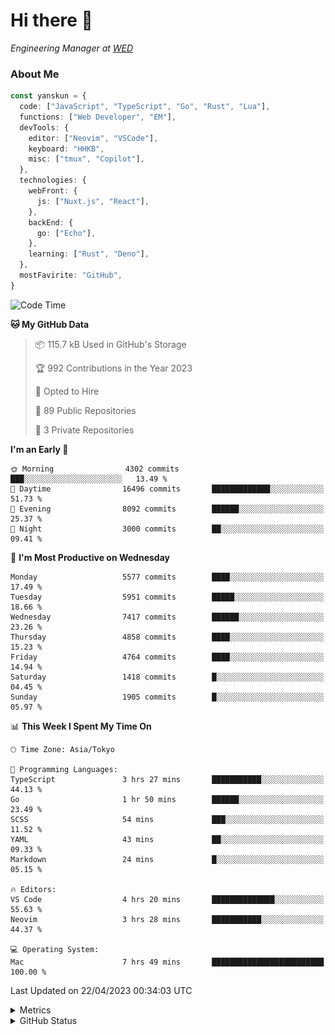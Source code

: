 # Hi there&nbsp;:wave:

<!-- ![Alt text](https://spotify-recently-played-readme.vercel.app/api?user=31kynbuubkiu3r4qh4hjuaglhfay) -->

_Engineering Manager at [WED](https://github.com/wedinc)_

### About Me

```ts
const yanskun = {
  code: ["JavaScript", "TypeScript", "Go", "Rust", "Lua"],
  functions: ["Web Developer", "EM"],
  devTools: {
    editor: ["Neovim", "VSCode"],
    keyboard: "HHKB",
    misc: ["tmux", "Copilot"],
  },
  technologies: {
    webFront: {
      js: ["Nuxt.js", "React"],
    },
    backEnd: {
      go: ["Echo"],
    },
    learning: ["Rust", "Deno"],
  },
  mostFavirite: "GitHub",
}
```

<!--START_SECTION:waka-->
![Code Time](http://img.shields.io/badge/Code%20Time-269%20hrs%2040%20mins-blue)

**🐱 My GitHub Data** 

> 📦 115.7 kB Used in GitHub's Storage 
 > 
> 🏆 992 Contributions in the Year 2023
 > 
> 💼 Opted to Hire
 > 
> 📜 89 Public Repositories 
 > 
> 🔑 3 Private Repositories 
 > 
**I'm an Early 🐤** 

```text
🌞 Morning                4302 commits        ███░░░░░░░░░░░░░░░░░░░░░░   13.49 % 
🌆 Daytime                16496 commits       █████████████░░░░░░░░░░░░   51.73 % 
🌃 Evening                8092 commits        ██████░░░░░░░░░░░░░░░░░░░   25.37 % 
🌙 Night                  3000 commits        ██░░░░░░░░░░░░░░░░░░░░░░░   09.41 % 
```
📅 **I'm Most Productive on Wednesday** 

```text
Monday                   5577 commits        ████░░░░░░░░░░░░░░░░░░░░░   17.49 % 
Tuesday                  5951 commits        █████░░░░░░░░░░░░░░░░░░░░   18.66 % 
Wednesday                7417 commits        ██████░░░░░░░░░░░░░░░░░░░   23.26 % 
Thursday                 4858 commits        ████░░░░░░░░░░░░░░░░░░░░░   15.23 % 
Friday                   4764 commits        ████░░░░░░░░░░░░░░░░░░░░░   14.94 % 
Saturday                 1418 commits        █░░░░░░░░░░░░░░░░░░░░░░░░   04.45 % 
Sunday                   1905 commits        █░░░░░░░░░░░░░░░░░░░░░░░░   05.97 % 
```


📊 **This Week I Spent My Time On** 

```text
🕑︎ Time Zone: Asia/Tokyo

💬 Programming Languages: 
TypeScript               3 hrs 27 mins       ███████████░░░░░░░░░░░░░░   44.13 % 
Go                       1 hr 50 mins        ██████░░░░░░░░░░░░░░░░░░░   23.49 % 
SCSS                     54 mins             ███░░░░░░░░░░░░░░░░░░░░░░   11.52 % 
YAML                     43 mins             ██░░░░░░░░░░░░░░░░░░░░░░░   09.33 % 
Markdown                 24 mins             █░░░░░░░░░░░░░░░░░░░░░░░░   05.15 % 

🔥 Editors: 
VS Code                  4 hrs 20 mins       ██████████████░░░░░░░░░░░   55.63 % 
Neovim                   3 hrs 28 mins       ███████████░░░░░░░░░░░░░░   44.37 % 

💻 Operating System: 
Mac                      7 hrs 49 mins       █████████████████████████   100.00 % 
```


 Last Updated on 22/04/2023 00:34:03 UTC
<!--END_SECTION:waka-->

<details>
  <summary>Metrics</summary>
  <img src="https://github.com/yanskun/yanskun/blob/main/github-metrics.svg" alt="Metrics">
</details>

<details>
  <summary>GitHub Status</summary>
  <picture>
    <source media="(prefers-color-scheme: dark)" srcset="https://raw.githubusercontent.com/yanskun/yanskun/master/profile-summary-card-output/nord_dark/0-profile-details.svg">
   <img src="https://raw.githubusercontent.com/yanskun/yanskun/master/profile-summary-card-output/default/0-profile-details.svg">
  </picture>
  <br>
  <picture>
    <source media="(prefers-color-scheme: dark)" srcset="https://raw.githubusercontent.com/yanskun/yanskun/master/profile-summary-card-output/nord_dark/1-repos-per-language.svg">
   <img src="https://raw.githubusercontent.com/yanskun/yanskun/master/profile-summary-card-output/default/1-repos-per-language.svg">
  </picture>
  <picture>
    <source media="(prefers-color-scheme: dark)" srcset="https://raw.githubusercontent.com/yanskun/yanskun/master/profile-summary-card-output/nord_dark/2-most-commit-language.svg">
   <img src="https://raw.githubusercontent.com/yanskun/yanskun/master/profile-summary-card-output/default/2-most-commit-language.svg">
  </picture>
  <br>
  <picture>
    <source media="(prefers-color-scheme: dark)" srcset="https://raw.githubusercontent.com/yanskun/yanskun/master/profile-summary-card-output/nord_dark/3-stats.svg">
   <img src="https://raw.githubusercontent.com/yanskun/yanskun/master/profile-summary-card-output/default/3-stats.svg">
  </picture>
  <picture>
    <source media="(prefers-color-scheme: dark)" srcset="https://raw.githubusercontent.com/yanskun/yanskun/master/profile-summary-card-output/nord_dark/4-productive-time.svg">
   <img src="https://raw.githubusercontent.com/yanskun/yanskun/master/profile-summary-card-output/default/4-productive-time.svg">
  </picture>
</details>
